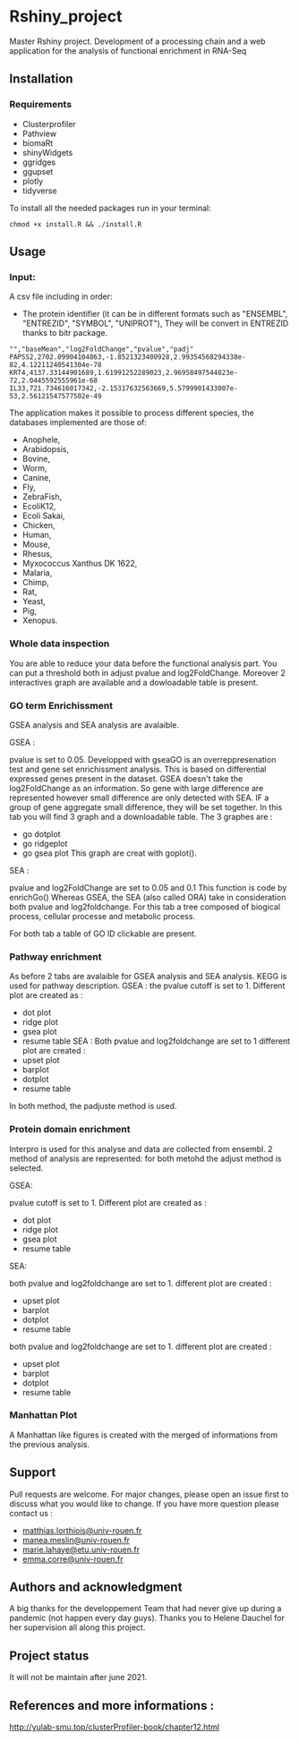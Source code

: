 # Rshiny_project
Master Rshiny project.
Development of a processing chain and a web application for the analysis of functional enrichment in RNA-Seq

## Installation 
### Requirements
- Clusterprofiler
- Pathview
- biomaRt
- shinyWidgets
- ggridges
- ggupset
- plotly 
- tidyverse 

To install all the needed packages run in your terminal: 

```
chmod +x install.R && ./install.R
```

## Usage
### Input:
A csv file including in order:
- The protein identifier (it can be in different formats such as "ENSEMBL", "ENTREZID", "SYMBOL", "UNIPROT"),
They will be convert in ENTREZID thanks to bitr package.

```
"","baseMean","log2FoldChange","pvalue","padj"
PAPSS2,2702.09904104863,-1.8521323400928,2.99354568294338e-82,4.12211240541304e-78
KRT4,4137.33144901689,1.61991252289023,2.96958497544823e-72,2.0445592555961e-68
IL33,721.734616017342,-2.15317632563669,5.5799901433007e-53,2.56121547577502e-49
```

The application makes it possible to process different species, the databases implemented are those of:
- Anophele,
- Arabidopsis,
- Bovine,
- Worm,
- Canine,
- Fly,
- ZebraFish,
- EcoliK12,
- Ecoli Sakai,
- Chicken,
- Human,
- Mouse,
- Rhesus,
- Myxococcus Xanthus DK 1622,
- Malaria,
- Chimp,
- Rat,
- Yeast,
- Pig,
- Xenopus.

### Whole data inspection 
You are able to reduce your data before the functional analysis part.
You can put a threshold both in adjust pvalue and log2FoldChange. 
Moreover 2 interactives graph are available and a dowloadable table is present.

### GO term Enrichissment 
GSEA analysis and SEA analysis are avalaible.

GSEA :

pvalue is set to 0.05.
Developped with gseaGO is an overreppresenation test and gene set enrichissment analysis.
This is based on differential expressed genes present in the dataset. GSEA doesn't take the log2FoldChange as an information. So gene with large difference are represented however small difference are only detected with SEA. IF a group of gene aggregate small difference, they will be set together. 
In this tab you will find 3 graph and a downloadable table.
The 3 graphes are :
- go dotplot
- go ridgeplot
- go gsea plot 
This graph are creat with goplot().

SEA :

pvalue and log2FoldChange are set to 0.05 and 0.1 
This function is code by enrichGo()
Whereas GSEA, the SEA (also called ORA) take in consideration both pvalue and log2foldchange. 
For this tab a tree composed of biogical process, cellular processe and metabolic process.

For both tab a table of GO ID clickable are present.

### Pathway enrichment
As before 2 tabs are avalaible for GSEA analysis and SEA analysis.
KEGG is used for pathway description. 
GSEA :
the pvalue cutoff is set to 1.
Different plot are created as :
- dot plot
- ridge plot
-  gsea plot
- resume table
SEA :
Both pvalue and log2foldchange are set to 1 
different plot are created :
- upset plot
- barplot
- dotplot
- resume table

In both method, the padjuste method is used.

### Protein domain enrichment
Interpro is used for this analyse and data are collected from ensembl.
2 method of analysis are represented: 
for both metohd the adjust method is selected. 

GSEA:

pvalue cutoff is set to 1. 
Different plot are created as :
- dot plot
- ridge plot
-  gsea plot
- resume table

SEA: 

both pvalue and log2foldchange are set to 1.
different plot are created :
- upset plot
- barplot
- dotplot
- resume table

both pvalue and log2foldchange are set to 1.
different plot are created :
- upset plot
- barplot
- dotplot
- resume table


### Manhattan Plot
A Manhattan like figures is created with the merged of informations from the previous analysis.


## Support 
Pull requests are welcome. For major changes, please open an issue first to discuss what you would like to change.
If you have more question please contact us :
- matthias.lorthiois@univ-rouen.fr
- manea.meslin@univ-rouen.fr
- marie.lahaye@etu.univ-rouen.fr
- emma.corre@univ-rouen.fr


## Authors and acknowledgment
A big thanks for the developpement Team that had never give up during a pandemic (not happen every day guys).
Thanks you to Helene Dauchel for her supervision all along this project.


## Project status
It will not be maintain after june 2021.


## References and more informations :
http://yulab-smu.top/clusterProfiler-book/chapter12.html
